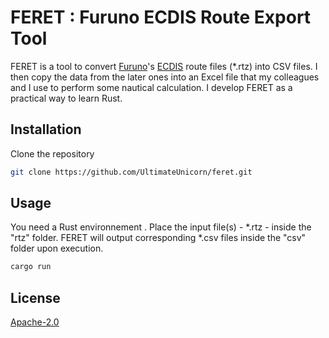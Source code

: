 # FERET : Furuno ECDIS Route Export Tool

FERET is a tool to convert [Furuno](https://www.furuno.com/en/)'s [ECDIS](https://en.wikipedia.org/wiki/Electronic_navigational_chart) route files (*.rtz) into CSV files. I then copy the data from the later ones into an Excel file that my colleagues and I use to perform some nautical calculation. I develop FERET as a practical way to learn Rust.

## Installation

Clone the repository
```bash
git clone https://github.com/UltimateUnicorn/feret.git
```

## Usage

You need a Rust environnement . Place the input file(s) - *.rtz - inside the "rtz" folder. FERET will output corresponding *.csv files inside the "csv" folder upon execution.
```bash
cargo run
```

## License

[Apache-2.0](https://github.com/UltimateUnicorn/feret/blob/main/LICENSE)
